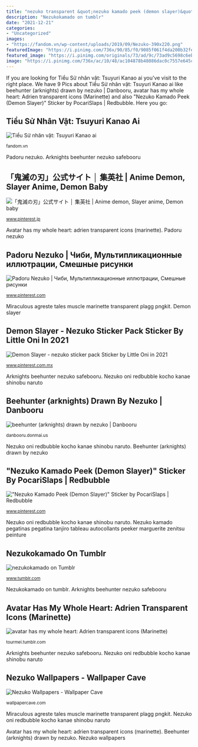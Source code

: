 ```yaml
---
title: "nezuko transparent &quot;nezuko kamado peek (demon slayer)&quot; sticker by pocarislaps"
description: "Nezukokamado on tumblr"
date: "2021-12-21"
categories:
- "Uncategorized"
images:
- "https://fandom.vn/wp-content/uploads/2019/09/Nezuko-390x220.png"
featuredImage: "https://i.pinimg.com/736x/90/85/f0/9085f061f4da200b32fe3bba13039ba7.jpg"
featured_image: "https://i.pinimg.com/originals/73/ad/9c/73ad9c5698c6eb4b75d2a005a526aaf0.jpg"
image: "https://i.pinimg.com/736x/ac/10/48/ac104878b48086dac0c7557e645c6e1f.jpg"
---
```


If you are looking for Tiểu Sử nhân vật: Tsuyuri Kanao ai you've visit to the right place. We have 9 Pics about Tiểu Sử nhân vật: Tsuyuri Kanao ai like beehunter (arknights) drawn by nezuko | Danbooru, avatar has my whole heart: Adrien transparent icons (Marinette) and also &quot;Nezuko Kamado Peek (Demon Slayer)&quot; Sticker by PocariSlaps | Redbubble. Here you go:

## Tiểu Sử Nhân Vật: Tsuyuri Kanao Ai

![Tiểu Sử nhân vật: Tsuyuri Kanao ai](https://fandom.vn/wp-content/uploads/2019/09/Nezuko-390x220.png "Padoru nezuko")

<small>fandom.vn</small>

Padoru nezuko. Arknights beehunter nezuko safebooru

## 「鬼滅の刃」公式サイト │ 集英社 | Anime Demon, Slayer Anime, Demon Baby

![「鬼滅の刃」公式サイト │ 集英社 | Anime demon, Slayer anime, Demon baby](https://i.pinimg.com/736x/90/85/f0/9085f061f4da200b32fe3bba13039ba7.jpg "Nezukokamado on tumblr")

<small>www.pinterest.jp</small>

Avatar has my whole heart: adrien transparent icons (marinette). Padoru nezuko

## Padoru Nezuko | Чиби, Мультипликационные иллютрации, Смешные рисунки

![Padoru Nezuko | Чиби, Мультипликационные иллютрации, Смешные рисунки](https://i.pinimg.com/736x/ac/10/48/ac104878b48086dac0c7557e645c6e1f.jpg "Avatar has my whole heart: adrien transparent icons (marinette)")

<small>www.pinterest.com</small>

Miraculous agreste tales muscle marinette transparent plagg pngkit. Demon slayer

## Demon Slayer - Nezuko Sticker Pack Sticker By Little Oni In 2021

![Demon Slayer - nezuko sticker pack Sticker by Little Oni in 2021](https://i.pinimg.com/736x/d4/26/15/d426156b41642679fd373064f27a867c.jpg "Nezukokamado on tumblr")

<small>www.pinterest.com.mx</small>

Arknights beehunter nezuko safebooru. Nezuko oni redbubble kocho kanae shinobu naruto

## Beehunter (arknights) Drawn By Nezuko | Danbooru

![beehunter (arknights) drawn by nezuko | Danbooru](https://cdn.donmai.us/original/3c/9d/3c9daa663b312dc1e69841c0f004f002.png "Avatar has my whole heart: adrien transparent icons (marinette)")

<small>danbooru.donmai.us</small>

Nezuko oni redbubble kocho kanae shinobu naruto. Beehunter (arknights) drawn by nezuko

## &quot;Nezuko Kamado Peek (Demon Slayer)&quot; Sticker By PocariSlaps | Redbubble

![&quot;Nezuko Kamado Peek (Demon Slayer)&quot; Sticker by PocariSlaps | Redbubble](https://i.pinimg.com/originals/73/ad/9c/73ad9c5698c6eb4b75d2a005a526aaf0.jpg "Arknights beehunter nezuko safebooru")

<small>www.pinterest.com</small>

Nezuko oni redbubble kocho kanae shinobu naruto. Nezuko kamado pegatinas pegatina tanjiro tableau autocollants peeker marguerite zenitsu peinture

## Nezukokamado On Tumblr

![nezukokamado on Tumblr](https://66.media.tumblr.com/28d39606ffc66d5286336469f91ec970/223726f601136c90-1c/s640x960/c2e00abf6f45e369bee946126a6895334272a043.gif "Nezuko oni redbubble kocho kanae shinobu naruto")

<small>www.tumblr.com</small>

Nezukokamado on tumblr. Arknights beehunter nezuko safebooru

## Avatar Has My Whole Heart: Adrien Transparent Icons (Marinette)

![avatar has my whole heart: Adrien transparent icons (Marinette)](https://66.media.tumblr.com/83423966acb76174623ba025e96c000d/tumblr_oamdztVPsq1vxa73oo9_640.png "Nezuko brightens")

<small>tourmei.tumblr.com</small>

Arknights beehunter nezuko safebooru. Nezuko oni redbubble kocho kanae shinobu naruto

## Nezuko Wallpapers - Wallpaper Cave

![Nezuko Wallpapers - Wallpaper Cave](https://wallpapercave.com/wp/wp4317958.jpg "Nezukokamado on tumblr")

<small>wallpapercave.com</small>

Miraculous agreste tales muscle marinette transparent plagg pngkit. Nezuko oni redbubble kocho kanae shinobu naruto

Avatar has my whole heart: adrien transparent icons (marinette). Beehunter (arknights) drawn by nezuko. Nezuko wallpapers
